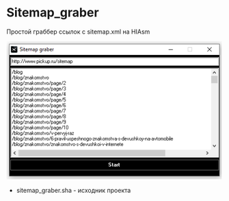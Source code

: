 # Sitemap_graber
Простой граббер ссылок с sitemap.xml на HIAsm

![Image alt](https://github.com/the-Gross/Sitemap_graber/blob/main/Screenshot.png)

* sitemap_graber.sha - исходник проекта
